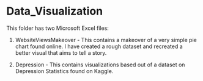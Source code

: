 # Data_Visualization

This folder has two Microsoft Excel files:

1. WebsiteViewsMakeover - This contains a makeover of a very simple pie chart found online. I have created a rough dataset and recreated a better visual that aims to tell a story.

2. Depression - This contains visualizations based out of a dataset on Depression Statistics found on Kaggle.
